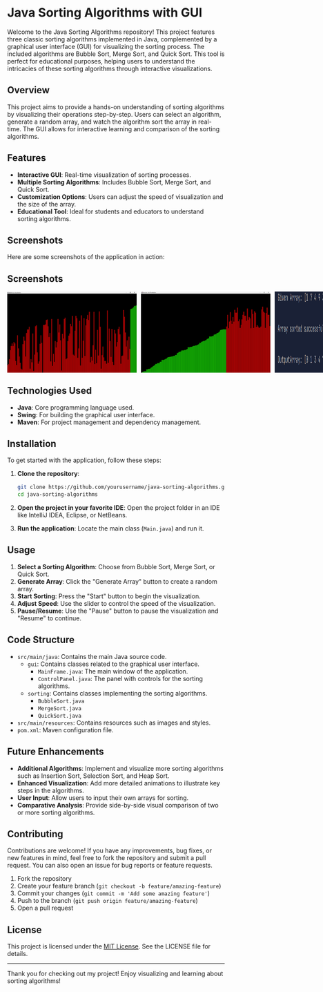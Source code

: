 # Java Sorting Algorithms with GUI

Welcome to the Java Sorting Algorithms repository! This project features three classic sorting algorithms implemented in Java, complemented by a graphical user interface (GUI) for visualizing the sorting process. The included algorithms are Bubble Sort, Merge Sort, and Quick Sort. This tool is perfect for educational purposes, helping users to understand the intricacies of these sorting algorithms through interactive visualizations.

## Overview

This project aims to provide a hands-on understanding of sorting algorithms by visualizing their operations step-by-step. Users can select an algorithm, generate a random array, and watch the algorithm sort the array in real-time. The GUI allows for interactive learning and comparison of the sorting algorithms.

## Features

- **Interactive GUI**: Real-time visualization of sorting processes.
- **Multiple Sorting Algorithms**: Includes Bubble Sort, Merge Sort, and Quick Sort.
- **Customization Options**: Users can adjust the speed of visualization and the size of the array.
- **Educational Tool**: Ideal for students and educators to understand sorting algorithms.

## Screenshots

Here are some screenshots of the application in action:

<h2>Screenshots</h2>
<div style="display: flex;">
  <img src="res/images/screenshot1.png" alt="Sorting Visualization 1" width="300" style="margin-right: 10px;">
  <img src="res/images/screenshot2.png" alt="Sorting Visualization 2" width="300" style="margin-right: 10px;">
  <img src="res/images/screenshot3.png" alt="Sorting Visualization 3" width="300">
</div>

## Technologies Used

- **Java**: Core programming language used.
- **Swing**: For building the graphical user interface.
- **Maven**: For project management and dependency management.

## Installation

To get started with the application, follow these steps:

1. **Clone the repository**:
   ```bash
   git clone https://github.com/yourusername/java-sorting-algorithms.git
   cd java-sorting-algorithms
   ```

2. **Open the project in your favorite IDE**: Open the project folder in an IDE like IntelliJ IDEA, Eclipse, or NetBeans.

3. **Run the application**: Locate the main class (`Main.java`) and run it.

## Usage

1. **Select a Sorting Algorithm**: Choose from Bubble Sort, Merge Sort, or Quick Sort.
2. **Generate Array**: Click the "Generate Array" button to create a random array.
3. **Start Sorting**: Press the "Start" button to begin the visualization.
4. **Adjust Speed**: Use the slider to control the speed of the visualization.
5. **Pause/Resume**: Use the "Pause" button to pause the visualization and "Resume" to continue.

## Code Structure

- `src/main/java`: Contains the main Java source code.
  - `gui`: Contains classes related to the graphical user interface.
    - `MainFrame.java`: The main window of the application.
    - `ControlPanel.java`: The panel with controls for the sorting algorithms.
  - `sorting`: Contains classes implementing the sorting algorithms.
    - `BubbleSort.java`
    - `MergeSort.java`
    - `QuickSort.java`
- `src/main/resources`: Contains resources such as images and styles.
- `pom.xml`: Maven configuration file.

## Future Enhancements

- **Additional Algorithms**: Implement and visualize more sorting algorithms such as Insertion Sort, Selection Sort, and Heap Sort.
- **Enhanced Visualization**: Add more detailed animations to illustrate key steps in the algorithms.
- **User Input**: Allow users to input their own arrays for sorting.
- **Comparative Analysis**: Provide side-by-side visual comparison of two or more sorting algorithms.

## Contributing

Contributions are welcome! If you have any improvements, bug fixes, or new features in mind, feel free to fork the repository and submit a pull request. You can also open an issue for bug reports or feature requests.

1. Fork the repository
2. Create your feature branch (`git checkout -b feature/amazing-feature`)
3. Commit your changes (`git commit -m 'Add some amazing feature'`)
4. Push to the branch (`git push origin feature/amazing-feature`)
5. Open a pull request

## License

This project is licensed under the [MIT License](LICENSE). See the LICENSE file for details.

---

Thank you for checking out my project! Enjoy visualizing and learning about sorting algorithms!
